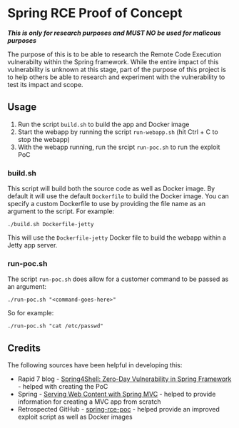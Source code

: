 # Spring RCE Proof of Concept

***This is only for research purposes and MUST NO be used for malicous purposes***

The purpose of this is to be able to research the Remote Code Execution vulnerabilty within the Spring framework. While the entire impact of this vulnerability is unknown at this stage, part of the purpose of this project is to help others be able to research and experiment with the vulnerability to test its impact and scope.

## Usage

1. Run the script `build.sh` to build the app and Docker image
2. Start the webapp by running the script `run-webapp.sh` (hit Ctrl + C to stop the webapp)
3. With the webapp running, run the srcipt `run-poc.sh` to run the exploit PoC

### build.sh

This script will build both the source code as well as Docker image. By default it will use the default `Dockerfile` to build the Docker image. You can specify a custom Dockerfile to use by providing the file name as an argument to the script. For example:

```
./build.sh Dockerfile-jetty
```

This will use the `Dockerfile-jetty` Docker file to build the webapp within a Jetty app server.


### run-poc.sh

The script `run-poc.sh` does allow for a customer command to be passed as an argument:

```./run-poc.sh "<command-goes-here>"```

So for example:

```./run-poc.sh "cat /etc/passwd"```

## Credits
The following sources have been helpful in developing this:

* Rapid 7 blog - [Spring4Shell: Zero-Day Vulnerability in Spring Framework](https://www.rapid7.com/blog/post/2022/03/30/spring4shell-zero-day-vulnerability-in-spring-framework/) - helped with creating the PoC
* Spring - [Serving Web Content with Spring MVC](https://spring.io/guides/gs/serving-web-content/) - helped to provide information for creating a MVC app from scratch
* Retrospected GitHub - [spring-rce-poc](https://github.com/Retrospected/spring-rce-poc) - helped provide an improved exploit script as well as Docker images